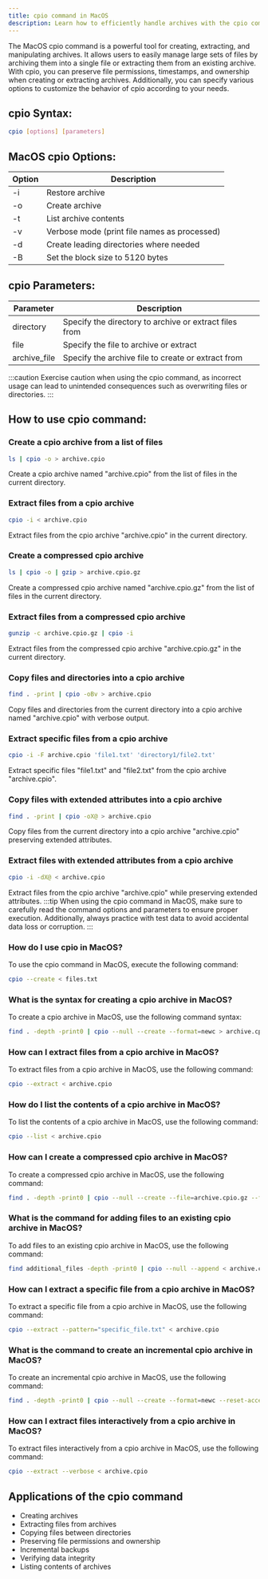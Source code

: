 ```yaml
---
title: cpio command in MacOS
description: Learn how to efficiently handle archives with the cpio command in MacOS. Explore its options and functionalities for seamless archiving and extracting files.
---
```


The MacOS cpio command is a powerful tool for creating, extracting, and manipulating archives. It allows users to easily manage large sets of files by archiving them into a single file or extracting them from an existing archive. With cpio, you can preserve file permissions, timestamps, and ownership when creating or extracting archives. Additionally, you can specify various options to customize the behavior of cpio according to your needs.

## cpio Syntax:
```bash
cpio [options] [parameters]
```

## MacOS cpio Options:
| Option | Description |
|--------|-------------|
| -i     | Restore archive |
| -o     | Create archive |
| -t     | List archive contents |
| -v     | Verbose mode (print file names as processed) |
| -d     | Create leading directories where needed |
| -B     | Set the block size to 5120 bytes |

## cpio Parameters:
| Parameter     | Description              |
|---------------|--------------------------|
| directory     | Specify the directory to archive or extract files from |
| file          | Specify the file to archive or extract |
| archive_file  | Specify the archive file to create or extract from |

:::caution
Exercise caution when using the cpio command, as incorrect usage can lead to unintended consequences such as overwriting files or directories.
:::
## How to use cpio command:

### Create a cpio archive from a list of files
```bash
ls | cpio -o > archive.cpio
```
Create a cpio archive named "archive.cpio" from the list of files in the current directory.

### Extract files from a cpio archive
```bash
cpio -i < archive.cpio
```
Extract files from the cpio archive "archive.cpio" in the current directory.

### Create a compressed cpio archive
```bash
ls | cpio -o | gzip > archive.cpio.gz
```
Create a compressed cpio archive named "archive.cpio.gz" from the list of files in the current directory.

### Extract files from a compressed cpio archive
```bash
gunzip -c archive.cpio.gz | cpio -i
```
Extract files from the compressed cpio archive "archive.cpio.gz" in the current directory.

### Copy files and directories into a cpio archive
```bash
find . -print | cpio -oBv > archive.cpio
```
Copy files and directories from the current directory into a cpio archive named "archive.cpio" with verbose output.

### Extract specific files from a cpio archive
```bash
cpio -i -F archive.cpio 'file1.txt' 'directory1/file2.txt'
```
Extract specific files "file1.txt" and "file2.txt" from the cpio archive "archive.cpio".

### Copy files with extended attributes into a cpio archive
```bash
find . -print | cpio -oX@ > archive.cpio
```
Copy files from the current directory into a cpio archive "archive.cpio" preserving extended attributes.

### Extract files with extended attributes from a cpio archive
```bash
cpio -i -dX@ < archive.cpio
```
Extract files from the cpio archive "archive.cpio" while preserving extended attributes.
:::tip
When using the cpio command in MacOS, make sure to carefully read the command options and parameters to ensure proper execution. Additionally, always practice with test data to avoid accidental data loss or corruption.
:::

### How do I use cpio in MacOS?
To use the cpio command in MacOS, execute the following command:
```bash
cpio --create < files.txt
```

### What is the syntax for creating a cpio archive in MacOS?
To create a cpio archive in MacOS, use the following command syntax:
```bash
find . -depth -print0 | cpio --null --create --format=newc > archive.cpio
```

### How can I extract files from a cpio archive in MacOS?
To extract files from a cpio archive in MacOS, use the following command:
```bash
cpio --extract < archive.cpio
```

### How do I list the contents of a cpio archive in MacOS?
To list the contents of a cpio archive in MacOS, use the following command:
```bash
cpio --list < archive.cpio
```

### How can I create a compressed cpio archive in MacOS?
To create a compressed cpio archive in MacOS, use the following command:
```bash
find . -depth -print0 | cpio --null --create --file=archive.cpio.gz --format=newc | gzip
```

### What is the command for adding files to an existing cpio archive in MacOS?
To add files to an existing cpio archive in MacOS, use the following command:
```bash
find additional_files -depth -print0 | cpio --null --append < archive.cpio
```

### How can I extract a specific file from a cpio archive in MacOS?
To extract a specific file from a cpio archive in MacOS, use the following command:
```bash
cpio --extract --pattern="specific_file.txt" < archive.cpio
```

### What is the command to create an incremental cpio archive in MacOS?
To create an incremental cpio archive in MacOS, use the following command:
```bash
find . -depth -print0 | cpio --null --create --format=newc --reset-access-time > incremental.cpio
```

### How can I extract files interactively from a cpio archive in MacOS?
To extract files interactively from a cpio archive in MacOS, use the following command:
```bash
cpio --extract --verbose < archive.cpio
```

## Applications of the cpio command

- Creating archives
- Extracting files from archives
- Copying files between directories
- Preserving file permissions and ownership
- Incremental backups
- Verifying data integrity
- Listing contents of archives